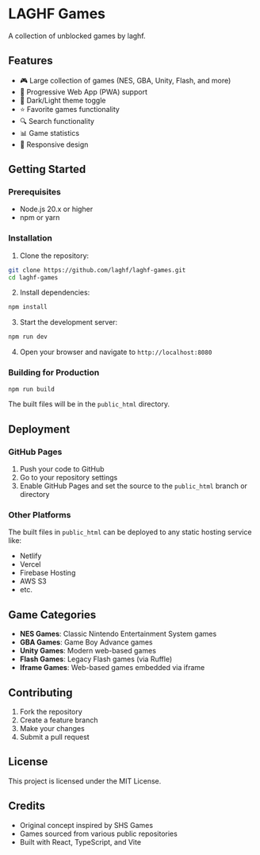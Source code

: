 # LAGHF Games

A collection of unblocked games by laghf.

## Features

- 🎮 Large collection of games (NES, GBA, Unity, Flash, and more)
- 📱 Progressive Web App (PWA) support
- 🌙 Dark/Light theme toggle
- ⭐ Favorite games functionality
- 🔍 Search functionality
- 📊 Game statistics
- 🎯 Responsive design

## Getting Started

### Prerequisites

- Node.js 20.x or higher
- npm or yarn

### Installation

1. Clone the repository:
```bash
git clone https://github.com/laghf/laghf-games.git
cd laghf-games
```

2. Install dependencies:
```bash
npm install
```

3. Start the development server:
```bash
npm run dev
```

4. Open your browser and navigate to `http://localhost:8080`

### Building for Production

```bash
npm run build
```

The built files will be in the `public_html` directory.

## Deployment

### GitHub Pages

1. Push your code to GitHub
2. Go to your repository settings
3. Enable GitHub Pages and set the source to the `public_html` branch or directory

### Other Platforms

The built files in `public_html` can be deployed to any static hosting service like:
- Netlify
- Vercel
- Firebase Hosting
- AWS S3
- etc.

## Game Categories

- **NES Games**: Classic Nintendo Entertainment System games
- **GBA Games**: Game Boy Advance games
- **Unity Games**: Modern web-based games
- **Flash Games**: Legacy Flash games (via Ruffle)
- **Iframe Games**: Web-based games embedded via iframe

## Contributing

1. Fork the repository
2. Create a feature branch
3. Make your changes
4. Submit a pull request

## License

This project is licensed under the MIT License.

## Credits

- Original concept inspired by SHS Games
- Games sourced from various public repositories
- Built with React, TypeScript, and Vite 